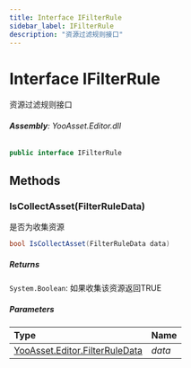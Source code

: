 ```yaml
---
title: Interface IFilterRule
sidebar_label: IFilterRule
description: "资源过滤规则接口"
---
```

# Interface IFilterRule
资源过滤规则接口

###### **Assembly**: YooAsset.Editor.dll

```csharp title="Declaration"
public interface IFilterRule
```
## Methods
### IsCollectAsset(FilterRuleData)
是否为收集资源

```csharp title="Declaration"
bool IsCollectAsset(FilterRuleData data)
```

##### Returns

`System.Boolean`: 如果收集该资源返回TRUE
##### Parameters

| Type | Name |
|:--- |:--- |
| [YooAsset.Editor.FilterRuleData](../YooAsset.Editor/FilterRuleData.md) | *data* |

